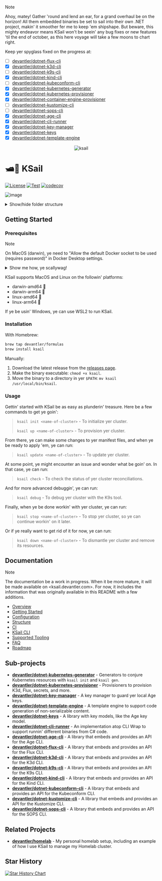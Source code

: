 > [!NOTE]
> Ahoy, matey! Gather 'round and lend an ear, for a grand overhaul be on the horizon! All them embedded binaries be set to sail into their own .NET project, makin' it smoother fer me to keep 'em shipshape. But beware, this mighty endeavor means KSail won't be seein' any bug fixes or new features 'til the end of october, as this here voyage will take a few moons to chart right.
>
> Keep yer spyglass fixed on the progress at:
>
> - [ ] [devantler/dotnet-flux-cli](https://github.com/devantler/dotnet-flux-cli)
> - [x] [devantler/dotnet-k3d-cli](https://github.com/devantler/dotnet-k3d-cli)
> - [ ] [devantler/dotnet-k9s-cli](https://github.com/devantler/dotnet-k9s-cli)
> - [x] [devantler/dotnet-kind-cli](https://github.com/devantler/dotnet-kind-cli)
> - [ ] [devantler/dotnet-kubeconform-cli](https://github.com/devantler/dotnet-kubeconform-cli)
> - [x] [devantler/dotnet-kubernetes-generator](https://github.com/devantler/dotnet-kubernetes-generator)
> - [x] [devantler/dotnet-kubernetes-provisioner](https://github.com/devantler/dotnet-kubernetes-provisioner)
> - [x] [devantler/dotnet-container-engine-provisioner](https://github.com/devantler/dotnet-container-engine-provisioner)
> - [ ] [devantler/dotnet-kustomize-cli](https://github.com/devantler/dotnet-kustomize-cli)
> - [ ] [devantler/dotnet-sops-cli](https://github.com/devantler/dotnet-sops-cli)
> - [x] [devantler/dotnet-age-cli](https://github.com/devantler/dotnet-age-cli)
> - [x] [devantler/dotnet-cli-runner](https://github.com/devantler/dotnet-cli-runner)
> - [x] [devantler/dotnet-key-manager](https://github.com/devantler/dotnet-sops-manager)
> - [x] [devantler/dotnet-keys](https://github.com/devantler/dotnet-keys)
> - [x] [devantler/dotnet-template-engine](https://github.com/devantler/dotnet-template-engine)

<div align="center">
  <img width="250px" alt="ksail" align="center" src="https://github.com/user-attachments/assets/749580e5-e412-4231-9d6a-d544afd366da"/>
</div>

# 🛥️🐳 KSail

[![License](https://img.shields.io/badge/License-Apache_2.0-blue.svg)](https://opensource.org/licenses/Apache-2.0)
[![Test](https://github.com/devantler/ksail/actions/workflows/test.yaml/badge.svg?branch=main)](https://github.com/devantler/ksail/actions/workflows/test.yaml)
[![codecov](https://codecov.io/gh/devantler/ksail/graph/badge.svg?token=DNEO90PfNR)](https://codecov.io/gh/devantler/ksail)

![image](https://github.com/devantler/ksail/assets/26203420/2c4596bd-68e5-438f-9a8b-0626bb44f353)

<details>
  <summary>Show/hide folder structure</summary>

<!-- readme-tree start -->
```
.
├── .github
│   └── workflows
├── .vscode
├── docs
│   └── images
├── scripts
├── src
│   └── KSail
│       ├── Arguments
│       ├── CLIWrappers
│       ├── Commands
│       │   ├── Check
│       │   │   └── Handlers
│       │   ├── Debug
│       │   │   └── Handlers
│       │   ├── Down
│       │   │   ├── Handlers
│       │   │   └── Options
│       │   ├── Init
│       │   │   ├── Generators
│       │   │   └── Handlers
│       │   ├── Lint
│       │   │   └── Handlers
│       │   ├── List
│       │   │   └── Handlers
│       │   ├── Root
│       │   │   └── Handlers
│       │   ├── SOPS
│       │   │   ├── Handlers
│       │   │   └── Options
│       │   ├── Start
│       │   │   └── Handlers
│       │   ├── Stop
│       │   │   └── Handlers
│       │   ├── Up
│       │   │   ├── Handlers
│       │   │   └── Options
│       │   └── Update
│       │       ├── Handlers
│       │       └── Options
│       ├── Enums
│       ├── Extensions
│       ├── Models
│       │   ├── K3d
│       │   ├── KSail
│       │   ├── Kubernetes
│       │   │   └── FluxKustomization
│       │   └── SOPS
│       ├── Options
│       ├── Provisioners
│       │   ├── ContainerEngine
│       │   ├── ContainerOrchestrator
│       │   ├── GitOps
│       │   ├── KubernetesDistribution
│       │   └── SecretManager
│       └── assets
│           ├── binaries
│           └── templates
│               ├── k3d
│               ├── kubernetes
│               └── sops
└── tests
    └── KSail.Tests.Integration
        ├── Commands
        │   ├── Check
        │   ├── Debug
        │   ├── Down
        │   ├── Lint
        │   ├── List
        │   ├── Root
        │   ├── SOPS
        │   ├── Up
        │   └── Update
        └── TestUtils

74 directories
```
<!-- readme-tree end -->

</details>

## Getting Started

### Prerequisites

> [!NOTE]
> On MacOS (darwin), ye need to "Allow the default Docker socket to be used (requires password)" in Docker Desktop settings.
>
> <details><summary>Show me how, ye scallywag!</summary>
>
> ![Enable Docker Socket in Docker Desktop](docs/images/enable-docker-socket-in-docker-desktop.png)
>
> </details>

KSail supports MacOS and Linux on the followin' platforms:

- darwin-amd64 
- darwin-arm64 
- linux-amd64 🐧
- linux-arm64 🐧

If ye be usin' Windows, ye can use WSL2 to run KSail.

### Installation

With Homebrew:

```sh
brew tap devantler/formulas
brew install ksail
```

Manually:

1. Download the latest release from the [releases page](https://github.com/devantler/ksail/releases).
2. Make the binary executable: `chmod +x ksail`.
3. Move the binary to a directory in yer `$PATH`: `mv ksail /usr/local/bin/ksail`.

### Usage

Gettin' started with KSail be as easy as plunderin' treasure. Here be a few commands to get ye goin':

> `ksail init <name-of-cluster>` - To initialize yer cluster.
>
> `ksail up <name-of-cluster>` - To provision yer cluster.

From there, ye can make some changes to yer manifest files, and when ye be ready to apply 'em, ye can run:

> `ksail update <name-of-cluster>` - To update yer cluster.

At some point, ye might encounter an issue and wonder what be goin' on. In that case, ye can run:

> `ksail check` - To check the status of yer cluster reconciliations.

And for more advanced debuggin', ye can run:

> `ksail debug` - To debug yer cluster with the K9s tool.

Finally, when ye be done workin' with yer cluster, ye can run:

> `ksail stop <name-of-cluster>` - To stop yer cluster, so ye can continue workin' on it later.

Or if ye really want to get rid of it for now, ye can run:

> `ksail down <name-of-cluster>` - To dismantle yer cluster and remove its resources.

## Documentation

> [!NOTE]
> The documentation be a work in progress. When it be more mature, it will be made available on <ksail.devantler.com>.
> For now, it includes the information that was originally available in this README with a few additions.

- [Overview](./docs/0-overview.md)
- [Getting Started](./docs/1-getting-started.md)
- [Configuration](./docs/2-configuration.md)
- [Structure](./docs/3-structure.md)
- [CI](./docs/4-ci.md)
- [KSail CLI](./docs/5-ksail-cli.md)
- [Supported Tooling](./docs/6-supported-tooling.md)
- [FAQ](./docs/7-faq.md)
- [Roadmap](./docs/8-roadmap.md)

## Sub-projects

- **[devantler/dotnet-kubernetes-generator](https://github.com/devantler/dotnet-kubernetes-generator)** - Generators to conjure Kubernetes resources with `ksail init` and `ksail gen`.
- **[devantler/dotnet-kubernetes-provisioner](https://github.com/devantler/dotnet-kubernetes-provisioner)** - Provisioners to provision K3d, Flux, secrets, and more.
- **[devantler/dotnet-key-manager](https://github.com/devantler/dotnet-key-manager)** - A key manager to guard yer local Age keys.
- **[devantler/dotnet-template-engine](https://github.com/devantler/dotnet-template-engine)** - A template engine to support code generation of non-serializable content.
- **[devantler/dotnet-keys](https://github.com/devantler/dotnet-keys)** - A library with key models, like the Age key model.
- **[devantler/dotnet-cli-runner](https://github.com/devantler/dotnet-cli-runner)** - An implementation atop CLI Wrap to support runnin' different binaries from C# code.
- **[devantler/dotnet-age-cli](https://github.com/devantler/dotnet-age-cli)** - A library that embeds and provides an API for the Age CLI.
- **[devantler/dotnet-flux-cli](https://github.com/devantler/dotnet-flux-cli)** - A library that embeds and provides an API for the Flux CLI.
- **[devantler/dotnet-k3d-cli](https://github.com/devantler/dotnet-k3d-cli)** - A library that embeds and provides an API for the K3d CLI.
- **[devantler/dotnet-k9s-cli](https://github.com/devantler/dotnet-k9s-cli)** - A library that embeds and provides an API for the K9s CLI.
- **[devantler/dotnet-kind-cli](https://github.com/devantler/dotnet-kind-cli)** - A library that embeds and provides an API for the Kind CLI.
- **[devantler/dotnet-kubeconform-cli](https://github.com/devantler/dotnet-kubeconform-cli)** - A library that embeds and provides an API for the Kubeconform CLI.
- **[devantler/dotnet-kustomize-cli](https://github.com/devantler/dotnet-kustomize-cli)** - A library that embeds and provides an API for the Kustomize CLI.
- **[devantler/dotnet-sops-cli](https://github.com/devantler/dotnet-sops-cli)** - A library that embeds and provides an API for the SOPS CLI.

## Related Projects

- **[devantler/homelab](https://github.com/devantler/homelab)** - My personal homelab setup, including an example of how I use KSail to manage my Homelab cluster.

## Star History

[![Star History Chart](https://api.star-history.com/svg?repos=devantler/ksail&type=Date)](https://star-history.com/#devantler/ksail&Date)
